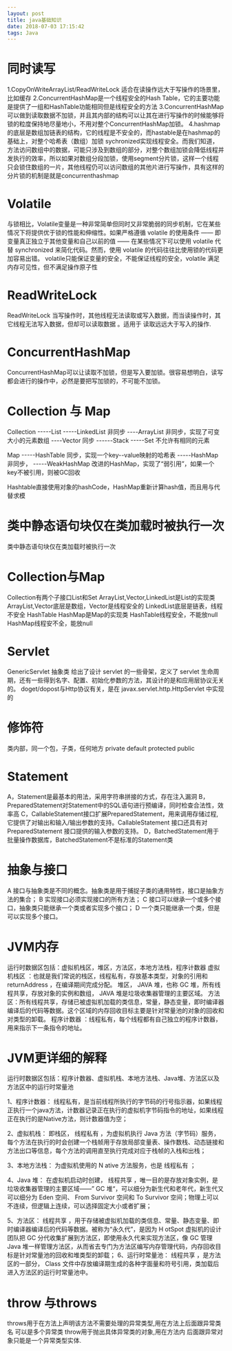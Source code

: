 ```yaml
---
layout: post
title: java基础知识
date: 2018-07-03 17:15:42
tags: Java
---
```

# 同时读写
1.CopyOnWriteArrayList/ReadWriteLock 适合在读操作远大于写操作的场景里，比如缓存
2.ConcurrentHashMap是一个线程安全的Hash Table，它的主要功能是提供了一组和HashTable功能相同但是线程安全的方法
3.ConcurrentHashMap可以做到读取数据不加锁，并且其内部的结构可以让其在进行写操作的时候能够将锁的粒度保持地尽量地小，不用对整个ConcurrentHashMap加锁。
4.hashmap的底层是数组加链表的结构，它的线程是不安全的，而hastable是在hashmap的基础上，对整个哈希表（数组）加锁 sychronized实现线程安全。而我们知道，方法访问数组中的数据，可能只涉及到数组的部分，对整个数组加锁会降低线程并发执行的效率，所以如果对数组分段加锁，使用segment分片锁，这样一个线程只会锁住数组的一片，其他线程仍可以访问数组的其他片进行写操作，具有这样的分片锁的机制是就是concurrenthashmap
# Volatile
与锁相比，Volatile变量是一种非常简单但同时又非常脆弱的同步机制，它在某些情况下将提供优于锁的性能和伸缩性。如果严格遵循 volatile 的使用条件 —— 即变量真正独立于其他变量和自己以前的值 —— 在某些情况下可以使用 volatile 代替 synchronized 来简化代码。然而，使用 volatile 的代码往往比使用锁的代码更加容易出错。
volatile只能保证变量的安全，不能保证线程的安全，volatile 满足内存可见性，但不满足操作原子性
# ReadWriteLock
ReadWriteLock 当写操作时，其他线程无法读取或写入数据，而当读操作时，其它线程无法写入数据，但却可以读取数据 。适用于 读取远远大于写入的操作.
# ConcurrentHashMap
ConcurrentHashMap可以让读取不加锁，但是写入要加锁。很容易想明白，读写都会进行的操作中，必然是要把写加锁的，不可能不加锁。
# Collection 与 Map

Collection
    -----List
               -----LinkedList    非同步
                ----ArrayList      非同步，实现了可变大小的元素数组
                ----Vector          同步
                         ------Stack
    -----Set   不允许有相同的元素


Map
    -----HashTable        同步，实现一个key--value映射的哈希表
    -----HashMap          非同步，
    -----WeakHashMap   改进的HashMap，实现了“弱引用”，如果一个key不被引用，则被GC回收
	
Hashtable直接使用对象的hashCode，HashMap重新计算hash值，而且用与代替求模	
	
# 类中静态语句块仅在类加载时被执行一次 
类中静态语句块仅在类加载时被执行一次 
# Collection与Map
Collection有两个子接口List和Set
ArrayList,Vector,LinkedList是List的实现类
ArrayList,Vector底层是数组，Vector是线程安全的
LinkedList底层是链表，线程不安全
HashTable HashMap是Map的实现类
HashTable线程安全，不能放null
HashMap线程安不全，能放null
# Servlet
GenericServlet 抽象类 给出了设计 servlet 的一些骨架，定义了 servlet 生命周期，还有一些得到名字、配置、初始化参数的方法，其设计的是和应用层协议无关的。
doget/dopost与Http协议有关，是在 javax.servlet.http.HttpServlet 中实现的
# 修饰符
类内部，同一个包，子类，任何地方
private default protected public
# Statement
A，Statement是最基本的用法，采用字符串拼接的方式，存在注入漏洞
B，PreparedStatement对Statement中的SQL语句进行预编译，同时检查合法性，效率高
C，CallableStatement接口扩展PreparedStatement，用来调用存储过程,它提供了对输出和输入/输出参数的支持。CallableStatement 接口还具有对 PreparedStatement 接口提供的输入参数的支持。
D，BatchedStatement用于批量操作数据库，BatchedStatement不是标准的Statement类 
# 抽象与接口

A 接口与抽象类是不同的概念。抽象类是用于捕捉子类的通用特性，接口是抽象方法的集合；
B 实现接口必须实现接口的所有方法；
C 接口可以继承一个或多个接口，抽象类只能继承一个类或者实现多个接口；
D 一个类只能继承一个类，但是可以实现多个接口。
# JVM内存
运行时数据区包括：虚拟机栈区，堆区，方法区，本地方法栈，程序计数器
虚拟机栈区 ：也就是我们常说的栈区，线程私有，存放基本类型，对象的引用和 returnAddress ，在编译期间完成分配。 
堆区， JAVA 堆，也称 GC 堆，所有线程共享，存放对象的实例和数组， JAVA 堆是垃圾收集器管理的主要区域。 
方法区：所有线程共享，存储已被虚拟机加载的类信息，常量，静态变量，即时编译器编译后的代码等数据。这个区域的内存回收目标主要是针对常量池的对象的回收和对类型的卸载。 
程序计数器 ：线程私有，每个线程都有自己独立的程序计数器，用来指示下一条指令的地址。 
# JVM更详细的解释
 运行时数据区包括：程序计数器、虚拟机栈、本地方法栈、Java堆、方法区以及方法区中的运行时常量池

1、程序计数器： 线程私有，是当前线程所执行的字节码的行号指示器，如果线程正执行一个java方法，计数器记录正在执行的虚拟机字节码指令的地址，如果线程正在执行的是Native方法，则计数器值为空；

2、虚拟机栈： 即栈区， 线程私有 ，为虚拟机执行 Java 方法（字节码）服务，每个方法在执行的时会创建一个栈帧用于存放局部变量表、操作数栈、动态链接和方法出口等信息，每个方法的调用直至执行完成对应于栈帧的入栈和出栈；

3、本地方法栈： 为虚拟机使用的 N ative 方法服务，也是 线程私有 ；

4、Java 堆： 在虚拟机启动时创建， 线程共享 ，唯一目的是存放对象实例，是垃圾收集器管理的主要区域——” GC 堆“，可以细分为新生代和老年代，新生代又可以细分为 Eden 空间、 From Survivor 空间和 To Survivor 空间；物理上可以不连续，但逻辑上连续，可以选择固定大小或者扩展；

5、方法区： 线程共享 ，用于存储被虚拟机加载的类信息、常量、静态变量、即时编译器编译后的代码等数据。被称为“永久代”，是因为 H otSpot 虚拟机的设计团队把 GC 分代收集扩展到方法区，即使用永久代来实现方法区，像 GC 管理 Java 堆一样管理方法区，从而省去专门为方法区编写内存管理代码，内存回收目标是针对常量池的回收和堆类型的卸载；
6、运行时常量池： 线程共享 ，是方法区的一部分， Class 文件中存放编译期生成的各种字面量和符号引用，类加载后进入方法区的运行时常量池中。 

# throw 与throws
 throws用于在方法上声明该方法不需要处理的异常类型,用在方法上后面跟异常类名 可以是多个异常类
 throw用于抛出具体异常类的对象,用在方法内 后面跟异常对象只能是一个异常类型实体. 












